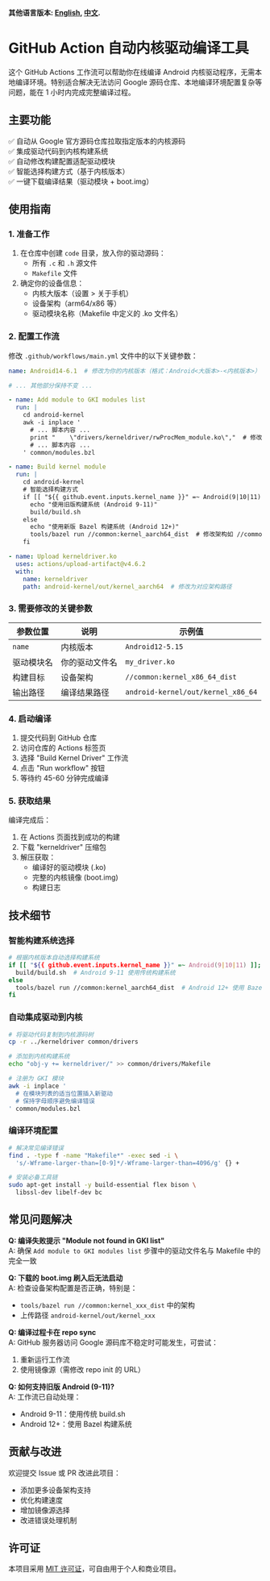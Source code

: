 **其他语言版本: [English](README.md), [中文](README_zh.md).**
# GitHub Action 自动内核驱动编译工具

这个 GitHub Actions 工作流可以帮助你在线编译 Android 内核驱动程序，无需本地编译环境。特别适合解决无法访问 Google 源码仓库、本地编译环境配置复杂等问题，能在 1 小时内完成完整编译过程。

## 主要功能

✅ 自动从 Google 官方源码仓库拉取指定版本的内核源码  
✅ 集成驱动代码到内核构建系统  
✅ 自动修改构建配置适配驱动模块  
✅ 智能选择构建方式（基于内核版本）  
✅ 一键下载编译结果（驱动模块 + boot.img）

## 使用指南

### 1. 准备工作
1. 在仓库中创建 `code` 目录，放入你的驱动源码：
   - 所有 `.c` 和 `.h` 源文件
   - `Makefile` 文件
2. 确定你的设备信息：
   - 内核大版本（设置 > 关于手机）
   - 设备架构（arm64/x86 等）
   - 驱动模块名称（Makefile 中定义的 .ko 文件名）

### 2. 配置工作流
修改 `.github/workflows/main.yml` 文件中的以下关键参数：

```yaml
name: Android14-6.1  # 修改为你的内核版本（格式：Android<大版本>-<内核版本>）

# ... 其他部分保持不变 ...

- name: Add module to GKI modules list
  run: |
    cd android-kernel
    awk -i inplace '
      # ... 脚本内容 ...
      print "    \"drivers/kerneldriver/rwProcMem_module.ko\","  # 修改为你的驱动模块名
      # ... 脚本内容 ...
    ' common/modules.bzl

- name: Build kernel module
  run: |
    cd android-kernel
    # 智能选择构建方式
    if [[ "${{ github.event.inputs.kernel_name }}" =~ Android(9|10|11) ]]; then
      echo "使用旧版构建系统 (Android 9-11)"
      build/build.sh
    else
      echo "使用新版 Bazel 构建系统 (Android 12+)"
      tools/bazel run //common:kernel_aarch64_dist  # 修改架构如 //common:kernel_x86_64_dist
    fi

- name: Upload kerneldriver.ko
  uses: actions/upload-artifact@v4.6.2
  with:
    name: kerneldriver
    path: android-kernel/out/kernel_aarch64  # 修改为对应架构路径
```

### 3. 需要修改的关键参数

| 参数位置 | 说明 | 示例值 |
|----------|------|--------|
| `name` | 内核版本 | `Android12-5.15` |
| 驱动模块名 | 你的驱动文件名 | `my_driver.ko` |
| 构建目标 | 设备架构 | `//common:kernel_x86_64_dist` |
| 输出路径 | 编译结果路径 | `android-kernel/out/kernel_x86_64` |

### 4. 启动编译
1. 提交代码到 GitHub 仓库
2. 访问仓库的 Actions 标签页
3. 选择 "Build Kernel Driver" 工作流
4. 点击 "Run workflow" 按钮
5. 等待约 45-60 分钟完成编译

### 5. 获取结果
编译完成后：
1. 在 Actions 页面找到成功的构建
2. 下载 "kerneldriver" 压缩包
3. 解压获取：
   - 编译好的驱动模块 (.ko)
   - 完整的内核镜像 (boot.img)
   - 构建日志

## 技术细节

### 智能构建系统选择
```bash
# 根据内核版本自动选择构建系统
if [[ "${{ github.event.inputs.kernel_name }}" =~ Android(9|10|11) ]]; then
  build/build.sh  # Android 9-11 使用传统构建系统
else
  tools/bazel run //common:kernel_aarch64_dist  # Android 12+ 使用 Bazel
fi
```

### 自动集成驱动到内核
```bash
# 将驱动代码复制到内核源码树
cp -r ../kerneldriver common/drivers

# 添加到内核构建系统
echo "obj-y += kerneldriver/" >> common/drivers/Makefile

# 注册为 GKI 模块
awk -i inplace '
  # 在模块列表的适当位置插入新驱动
  # 保持字母顺序避免编译错误
' common/modules.bzl
```

### 编译环境配置
```bash
# 解决常见编译错误
find . -type f -name "Makefile*" -exec sed -i \
  's/-Wframe-larger-than=[0-9]*/-Wframe-larger-than=4096/g' {} +

# 安装必备工具链
sudo apt-get install -y build-essential flex bison \
  libssl-dev libelf-dev bc
```

## 常见问题解决

**Q: 编译失败提示 "Module not found in GKI list"**  
A: 确保 `Add module to GKI modules list` 步骤中的驱动文件名与 Makefile 中的完全一致

**Q: 下载的 boot.img 刷入后无法启动**  
A: 检查设备架构配置是否正确，特别是：
- `tools/bazel run //common:kernel_xxx_dist` 中的架构
- 上传路径 `android-kernel/out/kernel_xxx`

**Q: 编译过程卡在 repo sync**  
A: GitHub 服务器访问 Google 源码库不稳定时可能发生，可尝试：
1. 重新运行工作流
2. 使用镜像源（需修改 repo init 的 URL）

**Q: 如何支持旧版 Android (9-11)?**  
A: 工作流已自动处理：
- Android 9-11：使用传统 build.sh
- Android 12+：使用 Bazel 构建系统

## 贡献与改进

欢迎提交 Issue 或 PR 改进此项目：
- 添加更多设备架构支持
- 优化构建速度
- 增加镜像源选择
- 改进错误处理机制

## 许可证

本项目采用 [MIT 许可证](LICENSE)，可自由用于个人和商业项目。
